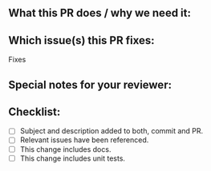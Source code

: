 <!--
Please follow our contributing guidelines located at https://github.com/openshift/hypershift/blob/main/.github/CONTRIBUTING.md.

In general, please:
- open the PR in draft mode
- keep commits as small and focused on specific changes as much as possible
- use conventional commits
- test your changes locally with `make pre-commit` before moving any PR out of draft mode
- prefix your PR with a Jira ticket number
- fill out the PR description template below

Feel free to delete this comment text block before submitting the PR.
-->

## What this PR does / why we need it:

## Which issue(s) this PR fixes:
<!--
(optional, use `fixes #<issue_number>(, fixes #<issue_number>, ...)` format, where issue_number might be a GitHub issue, or a Jira story
-->
Fixes 

## Special notes for your reviewer:

## Checklist:
- [ ] Subject and description added to both, commit and PR.
- [ ] Relevant issues have been referenced.
- [ ] This change includes docs. 
- [ ] This change includes unit tests.